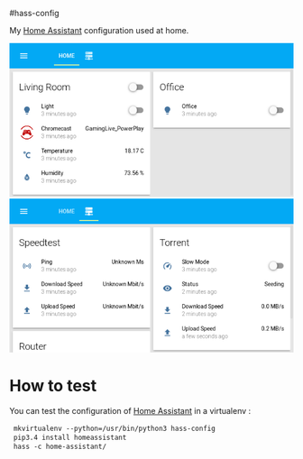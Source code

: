 #hass-config

My [Home Assistant](https://home-assistant.io) configuration used at home.

![default view](screenshots/default.png) ![network view](screenshots/network.png)

# How to test

You can test the configuration of [Home Assistant](https://home-assistant.io) in a virtualenv :

```
 mkvirtualenv --python=/usr/bin/python3 hass-config
 pip3.4 install homeassistant
 hass -c home-assistant/
```

